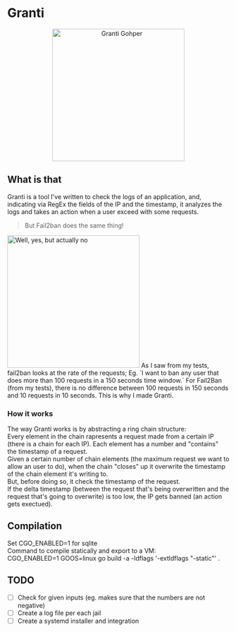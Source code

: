 # Granti

<div style="text-align:center"><img src="https://camo.githubusercontent.com/274385982abc5f3457f94b6b276c619f9e263e24/68747470733a2f2f73746f726167652e676f6f676c65617069732e636f6d2f676f70686572697a656d652e61707073706f742e636f6d2f676f70686572732f376664303165653338333362376536383065363230663064643630323033326330333232386439302e706e67" alt="Granti Gohper" data-canonical-src="https://storage.googleapis.com/gopherizeme.appspot.com/gophers/7fd01ee3833b7e680e620f0dd602032c03228d90.png" height="300px"  style="text-align: center;"></div>

## What is that  
Granti is a tool I've written to check the logs of an application, and, indicating via RegEx the fields of the IP and the timestamp, it analyzes the logs and takes an action when a user exceed with some requests.  
> But Fail2ban does the same thing!  

<img src="https://camo.githubusercontent.com/919a0c825b8fe9cf2cb66c1ffb8d1a46f88bbc83/68747470733a2f2f692e6b796d2d63646e2e636f6d2f656e74726965732f69636f6e732f6f726967696e616c2f3030302f3032382f3539362f64736d47614b574d654858653951754a74715f79733330504e6654476e4d73527548756f5f4d557a4743672e6a7067" alt="Well, yes, but actually no" data-canonical-src="https://i.kym-cdn.com/entries/icons/original/000/028/596/dsmGaKWMeHXe9QuJtq_ys30PNfTGnMsRuHuo_MUzGCg.jpg" height="300px" >
As I saw from my tests, fail2ban looks at the rate of the requests;  
Eg. `I want to ban any user that does more than 100 requests in a 150 seconds time window.`  
For Fail2Ban (from my tests), there is no difference between 100 requests in 150 seconds and 10 requests in 10 seconds.  
This is why I made Granti.    

### How it works
The way Granti works is by abstracting a ring chain structure:  
Every element in the chain rapresents a request made from a certain IP (there is a chain for each IP).
Each element has a number and "contains" the timestamp of a request.  
Given a certain number of chain elements (the maximum request we want to allow an user to do), when the chain "closes" up it overwrite the timestamp of the chain element it's writing to.  
But, before doing so, it check the timestamp of the request.  
If the delta timestamp (between the request that's being overwritten and the request that's going to overwrite) is too low, the IP gets banned (an action gets exectued). 


## Compilation
Set CGO_ENABLED=1 for sqlite  
Command to compile statically and export to a VM:  
CGO_ENABLED=1 GOOS=linux go build -a -ldflags '-extldflags "-static"' .  

## TODO
- [ ] Check for given inputs (eg. makes sure that the numbers are not negative)
- [ ] Create a log file per each jail
- [ ] Create a systemd installer and integration
